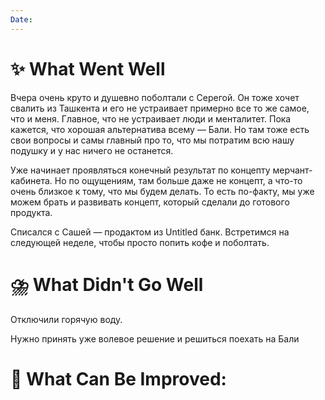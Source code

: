 ```yaml
---
Date:
---
```



# **✨ What Went Well**

Вчера очень круто и душевно поболтали с Серегой. Он тоже хочет свалить из Ташкента и его не устраивает примерно все то же самое, что и меня. Главное, что не устраивает люди и менталитет. 
Пока кажется, что хорошая альтернатива всему — Бали. Но там тоже есть свои вопросы и самы главный про то, что мы потратим всю нашу подушку и у нас ничего не останется.

Уже начинает проявляться конечный результат по концепту мерчант-кабинета. Но по ощущениям, там больше даже не концепт, а что-то очень близкое к тому, что мы будем делать. То есть по-факту, мы уже можем брать и развивать концепт, который сделали до готового продукта.

Списался с Сашей — продактом из Untitled банк. Встретимся на следующей неделе, чтобы просто попить кофе и поболтать. 


#  **⛈️ What Didn't Go Well**

Отключили горячую воду.

Нужно принять уже волевое решение и решиться поехать на Бали

# **💫 What Can Be Improved**:




